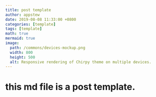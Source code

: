 ```yaml
---
title: post template
author: appstew
date: 2019-08-08 11:33:00 +0800
categories: [template]
tags: [template]
math: true
mermaid: true
image:
  path: /commons/devices-mockup.png
  width: 800
  height: 500
  alt: Responsive rendering of Chirpy theme on multiple devices.
---
```


# this md file is a post template.
